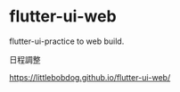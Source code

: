 # flutter-ui-web
flutter-ui-practice to web build.

日程調整

https://littlebobdog.github.io/flutter-ui-web/
